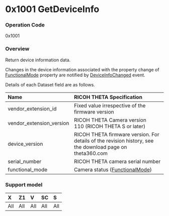 # 0x1001 GetDeviceInfo

### Operation Code

0x1001

### Overview

Return device information data.

Changes in the device information associated with the property change of [FunctionalMode](../property/functional_mode.md) property are notified by [DeviceInfoChanged](../event/device_info_changed.md) event.

Details of each Dataset field are as follows.

| Name | RICOH&nbsp;THETA Specification |
|:--|:--|
| vendor\_extension\_id | Fixed value irrespective of the firmware version |
| vendor\_extension\_version | RICOH THETA Camera version<br>110 (RICOH THETA S or later) |
| device\_version | RICOH THETA firmware version. For details of the revision history, see the download page on theta360.com |
| serial\_number | RICOH THETA camera serial number |
| functional\_mode | Camera status ([FunctionalMode](../property/functional_mode.md)) |

### Support model

| X | Z1 | V | SC | S |
|:--|:--|:--|:--|:--|
| All | All | All | All | All |

